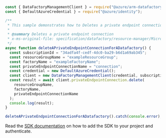 ```javascript
const { DataFactoryManagementClient } = require("@azure/arm-datafactory");
const { DefaultAzureCredential } = require("@azure/identity");

/**
 * This sample demonstrates how to Deletes a private endpoint connection
 *
 * @summary Deletes a private endpoint connection
 * x-ms-original-file: specification/datafactory/resource-manager/Microsoft.DataFactory/stable/2018-06-01/examples/DeletePrivateEndpointConnection.json
 */
async function deleteAPrivateEndpointConnectionForADatafactory() {
  const subscriptionId = "34adfa4f-cedf-4dc0-ba29-b6d1a69ab345";
  const resourceGroupName = "exampleResourceGroup";
  const factoryName = "exampleFactoryName";
  const privateEndpointConnectionName = "connection";
  const credential = new DefaultAzureCredential();
  const client = new DataFactoryManagementClient(credential, subscriptionId);
  const result = await client.privateEndpointConnection.delete(
    resourceGroupName,
    factoryName,
    privateEndpointConnectionName
  );
  console.log(result);
}

deleteAPrivateEndpointConnectionForADatafactory().catch(console.error);
```

Read the [SDK documentation](https://github.com/Azure/azure-sdk-for-js/blob/%40azure%2Farm-datafactory_10.6.0/sdk/datafactory/arm-datafactory/README.md) on how to add the SDK to your project and authenticate.
